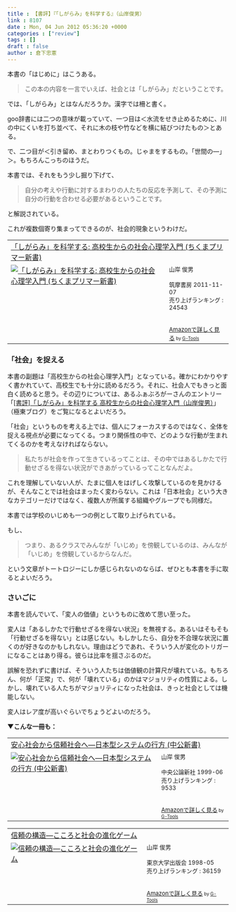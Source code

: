 ```yaml
---
title : 【書評】『「しがらみ」を科学する』（山岸俊男）
link : 8107
date : Mon, 04 Jun 2012 05:36:20 +0000
categories : ["review"]
tags : []
draft : false
author : 倉下忠憲
---
```


本書の「はじめに」はこうある。

<blockquote>
この本の内容を一言でいえば、社会とは「しがらみ」だということです。
</blockquote>

では、「しがらみ」とはなんだろうか。漢字では柵と書く。

goo辞書には二つの意味が載っていて、一つ目は＜水流をせき止めるために、川の中にくいを打ち並べて、それに木の枝や竹などを横に結びつけたもの＞とある。

で、二つ目が＜引き留め、まとわりつくもの。じゃまをするもの。「世間の―」＞。もちろんこっちのほうだ。

本書では、それをもう少し掘り下げて、

<blockquote>
自分の考えや行動に対するまわりの人たちの反応を予測して、その予測に自分の行動を合わせる必要があるということです。
</blockquote>

と解説されている。

これが複数個寄り集まってできるのが、社会的現象というわけだ。

<table  border="0" cellpadding="5"><tr><td colspan="2"><a href="http://www.amazon.co.jp/%E3%80%8C%E3%81%97%E3%81%8C%E3%82%89%E3%81%BF%E3%80%8D%E3%82%92%E7%A7%91%E5%AD%A6%E3%81%99%E3%82%8B-%E9%AB%98%E6%A0%A1%E7%94%9F%E3%81%8B%E3%82%89%E3%81%AE%E7%A4%BE%E4%BC%9A%E5%BF%83%E7%90%86%E5%AD%A6%E5%85%A5%E9%96%80-%E3%81%A1%E3%81%8F%E3%81%BE%E3%83%97%E3%83%AA%E3%83%9E%E3%83%BC%E6%96%B0%E6%9B%B8-%E5%B1%B1%E5%B2%B8-%E4%BF%8A%E7%94%B7/dp/4480688714%3FSubscriptionId%3D15SMZCTB9V8NGR2TW082%26tag%3Drashita1000-22%26linkCode%3Dxm2%26camp%3D2025%26creative%3D165953%26creativeASIN%3D4480688714" target="_blank">「しがらみ」を科学する: 高校生からの社会心理学入門 (ちくまプリマー新書)</a><img src="http://www.assoc-amazon.jp/e/ir?t=rashita1000-22&l=ur2&o=9" width="1" height="1" style="border: none;" alt="" /></td></tr><tr><td valign="top"><a href="http://www.amazon.co.jp/%E3%80%8C%E3%81%97%E3%81%8C%E3%82%89%E3%81%BF%E3%80%8D%E3%82%92%E7%A7%91%E5%AD%A6%E3%81%99%E3%82%8B-%E9%AB%98%E6%A0%A1%E7%94%9F%E3%81%8B%E3%82%89%E3%81%AE%E7%A4%BE%E4%BC%9A%E5%BF%83%E7%90%86%E5%AD%A6%E5%85%A5%E9%96%80-%E3%81%A1%E3%81%8F%E3%81%BE%E3%83%97%E3%83%AA%E3%83%9E%E3%83%BC%E6%96%B0%E6%9B%B8-%E5%B1%B1%E5%B2%B8-%E4%BF%8A%E7%94%B7/dp/4480688714%3FSubscriptionId%3D15SMZCTB9V8NGR2TW082%26tag%3Drashita1000-22%26linkCode%3Dxm2%26camp%3D2025%26creative%3D165953%26creativeASIN%3D4480688714" target="_blank"><img src="http://ecx.images-amazon.com/images/I/51juijrxp5L._SL160_.jpg" border="0" alt="「しがらみ」を科学する: 高校生からの社会心理学入門 (ちくまプリマー新書)" /></a></td><td valign="top"><font size="-1">山岸 俊男 <br /><br />筑摩書房  2011-11-07<br />売り上げランキング : 24543<br /><br /><br /><a href="http://www.amazon.co.jp/%E3%80%8C%E3%81%97%E3%81%8C%E3%82%89%E3%81%BF%E3%80%8D%E3%82%92%E7%A7%91%E5%AD%A6%E3%81%99%E3%82%8B-%E9%AB%98%E6%A0%A1%E7%94%9F%E3%81%8B%E3%82%89%E3%81%AE%E7%A4%BE%E4%BC%9A%E5%BF%83%E7%90%86%E5%AD%A6%E5%85%A5%E9%96%80-%E3%81%A1%E3%81%8F%E3%81%BE%E3%83%97%E3%83%AA%E3%83%9E%E3%83%BC%E6%96%B0%E6%9B%B8-%E5%B1%B1%E5%B2%B8-%E4%BF%8A%E7%94%B7/dp/4480688714%3FSubscriptionId%3D15SMZCTB9V8NGR2TW082%26tag%3Drashita1000-22%26linkCode%3Dxm2%26camp%3D2025%26creative%3D165953%26creativeASIN%3D4480688714" target="_blank">Amazonで詳しく見る</a></font><font size="-2"> by <a href="http://www.goodpic.com/mt/aws/index.html" >G-Tools</a></font></td></tr></table>

<h3>「社会」を捉える</h3>
本書の副題は「高校生からの社会心理学入門」となっている。確かにわかりやすく書かれていて、高校生でも十分に読めるだろう。それに、社会人でもきっと面白く読めると思う。その辺りについては、あるふぁぶろがーさんのエントリー「<a href="http://finalvent.cocolog-nifty.com/fareastblog/2012/05/post-0f9f.html">[書評]「しがらみ」を科学する 高校生からの社会心理学入門（山岸俊男）</a>」（極東ブログ）をご覧になるとよいだろう。

「社会」というものを考える上では、個人にフォーカスするのではなく、全体を捉える視点が必要になってくる。つまり関係性の中で、どのような行動が生まれてくるのかを考えなければならない。

<blockquote>
私たちが社会を作って生きているってことは、その中ではあるしかたで行動せざるを得ない状況ができあがっているってことなんだよ。
</blockquote>

これを理解していない人が、たまに個人をはげしく攻撃しているのを見かけるが、そんなことでは社会はまったく変わらない。これは「日本社会」という大きなカテゴリーだけではなく、複数人が所属する組織やグループでも同様だ。

本書では学校のいじめも一つの例として取り上げられている。

もし、

<blockquote>
つまり、あるクラスでみんなが「いじめ」を傍観しているのは、みんなが「いじめ」を傍観しているからなんだ。
</blockquote>

という文章がトートロジーにしか感じられないのならば、ぜひとも本書を手に取るとよいだろう。

<h3>さいごに</h3>
本書を読んでいて、「変人の価値」というものに改めて思い至った。

変人は「あるしかたで行動せざるを得ない状況」を無視する。あるいはそもそも「行動せざるを得ない」とは感じない。もしかしたら、自分を不合理な状況に置くのが好きなのかもしれない。理由はどうであれ、そういう人が変化のトリガーになることはあり得る。彼らは比率を揺さぶるのだ。

誤解を恐れずに書けば、そういう人たちは価値観の計算尺が壊れている。もちろん、何が「正常」で、何が「壊れている」のかはマジョリティの性質による。しかし、壊れている人たちがマジョリティになった社会は、きっと社会としては機能しない。

変人はレア度が高いぐらいでちょうどよいのだろう。

<strong>▼こんな一冊も：</strong>
<table  border="0" cellpadding="5"><tr><td colspan="2"><a href="http://www.amazon.co.jp/%E5%AE%89%E5%BF%83%E7%A4%BE%E4%BC%9A%E3%81%8B%E3%82%89%E4%BF%A1%E9%A0%BC%E7%A4%BE%E4%BC%9A%E3%81%B8%E2%80%95%E6%97%A5%E6%9C%AC%E5%9E%8B%E3%82%B7%E3%82%B9%E3%83%86%E3%83%A0%E3%81%AE%E8%A1%8C%E6%96%B9-%E4%B8%AD%E5%85%AC%E6%96%B0%E6%9B%B8-%E5%B1%B1%E5%B2%B8-%E4%BF%8A%E7%94%B7/dp/4121014790%3FSubscriptionId%3D15SMZCTB9V8NGR2TW082%26tag%3Drashita1000-22%26linkCode%3Dxm2%26camp%3D2025%26creative%3D165953%26creativeASIN%3D4121014790" target="_blank">安心社会から信頼社会へ―日本型システムの行方 (中公新書)</a><img src="http://www.assoc-amazon.jp/e/ir?t=rashita1000-22&l=ur2&o=9" width="1" height="1" style="border: none;" alt="" /></td></tr><tr><td valign="top"><a href="http://www.amazon.co.jp/%E5%AE%89%E5%BF%83%E7%A4%BE%E4%BC%9A%E3%81%8B%E3%82%89%E4%BF%A1%E9%A0%BC%E7%A4%BE%E4%BC%9A%E3%81%B8%E2%80%95%E6%97%A5%E6%9C%AC%E5%9E%8B%E3%82%B7%E3%82%B9%E3%83%86%E3%83%A0%E3%81%AE%E8%A1%8C%E6%96%B9-%E4%B8%AD%E5%85%AC%E6%96%B0%E6%9B%B8-%E5%B1%B1%E5%B2%B8-%E4%BF%8A%E7%94%B7/dp/4121014790%3FSubscriptionId%3D15SMZCTB9V8NGR2TW082%26tag%3Drashita1000-22%26linkCode%3Dxm2%26camp%3D2025%26creative%3D165953%26creativeASIN%3D4121014790" target="_blank"><img src="http://ecx.images-amazon.com/images/I/41NGTF426CL._SL160_.jpg" border="0" alt="安心社会から信頼社会へ―日本型システムの行方 (中公新書)" /></a></td><td valign="top"><font size="-1">山岸 俊男 <br /><br />中央公論新社  1999-06<br />売り上げランキング : 9533<br /><br /><br /><a href="http://www.amazon.co.jp/%E5%AE%89%E5%BF%83%E7%A4%BE%E4%BC%9A%E3%81%8B%E3%82%89%E4%BF%A1%E9%A0%BC%E7%A4%BE%E4%BC%9A%E3%81%B8%E2%80%95%E6%97%A5%E6%9C%AC%E5%9E%8B%E3%82%B7%E3%82%B9%E3%83%86%E3%83%A0%E3%81%AE%E8%A1%8C%E6%96%B9-%E4%B8%AD%E5%85%AC%E6%96%B0%E6%9B%B8-%E5%B1%B1%E5%B2%B8-%E4%BF%8A%E7%94%B7/dp/4121014790%3FSubscriptionId%3D15SMZCTB9V8NGR2TW082%26tag%3Drashita1000-22%26linkCode%3Dxm2%26camp%3D2025%26creative%3D165953%26creativeASIN%3D4121014790" target="_blank">Amazonで詳しく見る</a></font><font size="-2"> by <a href="http://www.goodpic.com/mt/aws/index.html" >G-Tools</a></font></td></tr></table>


<table  border="0" cellpadding="5"><tr><td colspan="2"><a href="http://www.amazon.co.jp/%E4%BF%A1%E9%A0%BC%E3%81%AE%E6%A7%8B%E9%80%A0%E2%80%95%E3%81%93%E3%81%93%E3%82%8D%E3%81%A8%E7%A4%BE%E4%BC%9A%E3%81%AE%E9%80%B2%E5%8C%96%E3%82%B2%E3%83%BC%E3%83%A0-%E5%B1%B1%E5%B2%B8-%E4%BF%8A%E7%94%B7/dp/4130111086%3FSubscriptionId%3D15SMZCTB9V8NGR2TW082%26tag%3Drashita1000-22%26linkCode%3Dxm2%26camp%3D2025%26creative%3D165953%26creativeASIN%3D4130111086" target="_blank">信頼の構造―こころと社会の進化ゲーム</a><img src="http://www.assoc-amazon.jp/e/ir?t=rashita1000-22&l=ur2&o=9" width="1" height="1" style="border: none;" alt="" /></td></tr><tr><td valign="top"><a href="http://www.amazon.co.jp/%E4%BF%A1%E9%A0%BC%E3%81%AE%E6%A7%8B%E9%80%A0%E2%80%95%E3%81%93%E3%81%93%E3%82%8D%E3%81%A8%E7%A4%BE%E4%BC%9A%E3%81%AE%E9%80%B2%E5%8C%96%E3%82%B2%E3%83%BC%E3%83%A0-%E5%B1%B1%E5%B2%B8-%E4%BF%8A%E7%94%B7/dp/4130111086%3FSubscriptionId%3D15SMZCTB9V8NGR2TW082%26tag%3Drashita1000-22%26linkCode%3Dxm2%26camp%3D2025%26creative%3D165953%26creativeASIN%3D4130111086" target="_blank"><img src="http://ecx.images-amazon.com/images/I/41ZPZTM910L._SL160_.jpg" border="0" alt="信頼の構造―こころと社会の進化ゲーム" /></a></td><td valign="top"><font size="-1">山岸 俊男 <br /><br />東京大学出版会  1998-05<br />売り上げランキング : 36159<br /><br /><br /><a href="http://www.amazon.co.jp/%E4%BF%A1%E9%A0%BC%E3%81%AE%E6%A7%8B%E9%80%A0%E2%80%95%E3%81%93%E3%81%93%E3%82%8D%E3%81%A8%E7%A4%BE%E4%BC%9A%E3%81%AE%E9%80%B2%E5%8C%96%E3%82%B2%E3%83%BC%E3%83%A0-%E5%B1%B1%E5%B2%B8-%E4%BF%8A%E7%94%B7/dp/4130111086%3FSubscriptionId%3D15SMZCTB9V8NGR2TW082%26tag%3Drashita1000-22%26linkCode%3Dxm2%26camp%3D2025%26creative%3D165953%26creativeASIN%3D4130111086" target="_blank">Amazonで詳しく見る</a></font><font size="-2"> by <a href="http://www.goodpic.com/mt/aws/index.html" >G-Tools</a></font></td></tr></table>


